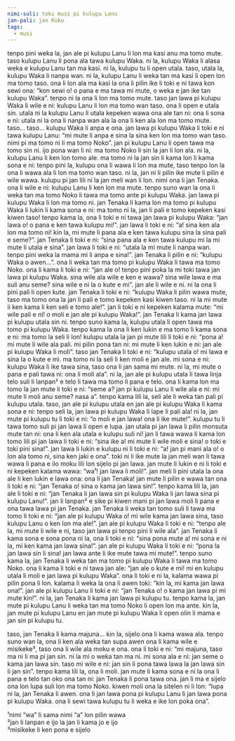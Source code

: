 ```yaml
---
nimi-suli: toki musi pi kulupu Lanu
jan-pali: jan Kuku
tags:
  - musi
---
```

tenpo pini weka la, jan ale pi kulupu Lanu li lon ma kasi anu ma tomo mute. taso kulupu Lanu li pona ala tawa kulupu Waka. ni la, kulupu Waka li alasa weka e kulupu Lanu tan ma kasi. ni la, kulupu tu li open utala. taso, utala la, kulupu Waka li nanpa wan. ni la, kulupu Lanu li weka tan ma kasi li open lon ma tomo taso. ona li lon ala ma kasi la ona li pilin ike li toki e ni tawa kon sewi ona: “kon sewi o! o pana e ma tawa mi mute, o weka e jan ike tan kulupu Waka”. tenpo ni la ona li lon ma tomo mute. taso jan lawa pi kulupu Waka li wile e ni: kulupu Lanu li lon ma tomo wan taso. ona li open e utala sin. utala ni la kulupu Lanu li utala kepeken wawa ona ale tan ni: ona li sona e ni: utala ni la ona li nanpa wan ala la ona li ken ala lon ma tomo mute. taso… taso… kulupu Waka li anpa e ona. jan lawa pi kulupu Waka li toki e ni tawa kulupu Lanu: “mi mute li anpa e sina la sina ken lon ma tomo wan taso. nimi pi ma tomo ni li ma tomo Noko”. jan pi kulupu Lanu li open tawa ma tomo sin ni. ijo pona wan li ni: ma tomo Noko li sin la jan li lon ala. ni la, kulupu Lanu li ken lon tomo ale. ma tomo ni la jan sin li kama lon li kama sona e ni: tenpo pini la, kulupu ona li wawa li lon ma mute, taso tenpo lon la ona li wawa ala li lon ma tomo wan taso. ni la, jan ni li pilin ike mute li pilin e wile wawa. kulupu pi jan lili ni la jan meli wan li lon. nimi ona li jan Tenaka. ona li wile e ni: kulupu Lanu li ken lon ma mute. tenpo suno wan la ona li weka tan ma tomo Noko li tawa ma tomo ante pi kulupu Waka. jan lawa pi kulupu Waka li lon ma tomo ni. jan Tenaka li kama lon ma tomo pi kulupu Waka li lukin li kama sona e ni: ma tomo ni la, jan li pali e tomo kepeken kasi kiwen taso! tenpo kama la, ona li toki e ni tawa jan lawa pi kulupu Waka: “jan lawa o! o pana e ken tawa kulupu mi!”. jan lawa li toki e ni: “a! sina ken ala lon ma tomo ni! kin la, mi mute li pana ala e ken tawa kulupu sina la sina pali e seme?”.  jan Tenaka li toki e ni: “sina pana ala e ken tawa kulupu mi la mi mute li utala e sina”. jan lawa li toki e ni: “utala la mi mute li nanpa wan. tenpo pini weka la mama mi li anpa e sina!”. jan Tenaka li pilin e ni: “kulupu Waka o awen…”. ona li weka tan ma tomo pi kulupu Waka li tawa ma tomo Noko. ona li kama li toki e ni: “jan ale o! tenpo pini poka la mi toki tawa jan lawa pi kulupu Waka. sina wile ala wile e ken e wawa? sina wile lawa e ma suli anu seme? sina wile e ni la o kute e mi”. jan ale li wile e ni. ni la ona li pini pali li open kute. jan Tenaka li toki e ni: “kulupu Waka li pilin wawa mute, taso ma tomo ona la jan li pali e tomo kepeken kasi kiwen taso. ni la mi mute li ken kama li ken seli e tomo ale!”. jan li toki e ni kepeken kalama mute: “mi wile pali e ni! o moli e jan ale pi kulupu Waka!”. jan Tenaka li kama jan lawa pi kulupu utala sin ni. tenpo suno kama la, kulupu utala li open tawa ma tomo pi kulupu Waka. tenpo kama la ona li ken lukin e ma tomo li kama sona e ni: ma tomo la seli li lon! kulupu utala la jan pi mute lili li toki e ni: “pona a! mi mute li wile ala pali. mi pilin pona tan ni: mi mute li ken lukin e ni: jan ale pi kulupu Waka li moli”. taso jan Tenaka li toki e ni: “kulupu utala o! mi lawa e sina la o kute e mi. ma tomo ni la seli li ken moli e jan ale. mi sona e ni: kulupu Waka li ike tawa sina, taso ona li jan sama mi mute. ni la, mi mute o pana e pali tawa ni: ona li moli ala”. ni la, jan ale pi kulupu utala li tawa linja telo suli li lanpan² e telo li tawa ma tomo li pana e telo. ona li kama lon ma tomo la jan mute li toki e ni: “seme a? jan pi kulupu Lanu li wile ala e ni: mi mute li moli anu seme? nasa a”. tenpo kama lili la, seli ale li weka tan pali pi kulupu utala. taso, jan ale pi kulupu utala en jan ale pi kulupu Waka li kama sona e ni: tenpo seli la, jan lawa pi kulupu Waka li lape li pali ala! ni la, jan mute pi kulupu tu li toki e ni: “o moli e jan lawa! ona li ike mute!”. kulupu tu li tawa tomo suli pi jan lawa li open e lupa. jan utala pi jan lawa li pilin monsuta mute tan ni: ona li ken ala utala e kulupu suli ni! jan li tawa wawa li kama lon tomo lili pi jan lawa li toki e ni: “sina ike a! mi mute li wile moli e sina! o toki e toki pini sina!”. jan lawa li lukin e kulupu ni li toki e ni: “a! jan pi mani ala o! o lon ala tomo ni, sina ken jaki e ona”. toki ni li ike mute la jan meli wan li tawa wawa li pana e ilo moku lili lon sijelo pi jan lawa. jan mute li lukin e ni li toki e ni kepeken kalama wawa: “wa¹! jan lawa li moli!”. jan meli li pini utala la ona ale li ken lukin e lawa ona: ona li jan Tenaka! jan mute li pilin e wawa tan ona li toki e ni: “jan Tenaka o! sina o kama jan lawa sin!”. tenpo kama lili la, jan ale li toki e ni: “jan Tenaka li jan lawa sin pi kulupu Waka li jan lawa sina pi kulupu Lanu!”. jan li lanpan² e sike pi kiwen mani pi jan lawa moli li pana e ona tawa lawa pi jan Tenaka. jan Tenaka li weka tan tomo suli li tawa ma tomo li toki e ni: “jan ale pi kulupu Waka o! mi wile kama jan lawa sina, taso kulupu Lanu o ken lon ma ale!”. jan ale pi kulupu Waka li toki e ni: “tenpo ale la, mi mute li wile e ni, taso jan lawa pi tenpo pini li wile ala”. jan Tenaka li kama sona e sona pona ni la, ona li toki e ni: “sina pona mute a! mi sona e ni la, mi ken kama jan lawa sina!”. jan ale pi kulupu Waka li toki e ni: “pona la jan lawa sin li sina! jan lawa ante li ike mute tawa mi mute!”. tenpo suno kama la, jan Tenaka li weka tan ma tomo pi kulupu Waka li tawa ma tomo Noko. ona li kama li toki e ni tawa jan ale: “jan ale o kute e mi! mi en kulupu utala li moli e jan lawa pi kulupu Waka”. ona li toki e ni la, kalama wawa pi pilin pona li lon. kalama li weka la ona li awen toki: “kin la, mi kama jan lawa ona!”. jan ale pi kulupu Lanu li toki e ni: “jan Tenaka o! o kama jan lawa pi mi mute kin!”. ni la, jan Tenaka li kama jan lawa pi kulupu tu. tenpo kama la, jan mute pi kulupu Lanu li weka tan ma tomo Noko li open lon ma ante. kin la, jan mute pi kulupu Lanu en jan mute pi kulupu Waka li open olin li mama e jan sin pi kulupu tu.

taso, jan Tenaka li kama majuna… kin la, sijelo ona li kama wawa ala. tenpo suno wan la, ona li ken ala weka tan supa awen ona li kama wile e misikeke³, taso ona li wile ala moku e ona. ona li toki e ni: “mi majuna, taso ma ni li ma pi jan sin. ni la mi o weka tan ma ni. mi sona ala e ni: jan seme o kama jan lawa sin. taso mi wile e ni: jan sin li pona tawa lawa la jan lawa sin li jan sin”. tenpo kama lili la, ona li moli. jan mute li kama sona e ni la ona li pana e telo tan oko ona tan ni: jan Tenaka li pona tawa ona. jan li ma e sijelo ona lon lupa suli lon ma tomo Noko. kiwen moli ona la sitelen ni li lon: “lupa ni la, jan Tenaka li awen. ona li jan lawa pona pi kulupu Lanu li jan lawa pona pi kulupu Waka. ona li sewi tawa kulupu tu li weka e ike lon poka ona”.

¹nimi “wa” li sama nimi “a” lon pilin wawa  
²jan li lanpan e ijo la jan li kama jo e ijo  
³misikeke li ken pona e sijelo  
